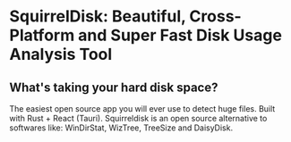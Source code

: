 # SquirrelDisk: Beautiful, Cross-Platform and Super Fast Disk Usage Analysis Tool
## What's taking your hard disk space?

The easiest open source app you will ever use to detect huge files. Built with Rust + React (Tauri).
Squirreldisk is an open source alternative to softwares like: WinDirStat, WizTree, TreeSize and DaisyDisk.